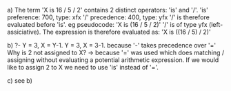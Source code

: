 a)
The term 'X is 16 / 5 / 2' contains 2 distinct operators: 'is' and '/'.
'is' preference: 700, type: xfx
'/' precedence: 400, type: yfx
'/' is therefore evaluated before 'is'.
eg pseudocode:
'X is (16 / 5 / 2)'
'/' is of type yfx (left-assiciative). The expression is therefore evaluated as:
'X is ((16 / 5) / 2)'

b)
?- Y = 3, X = Y-1.
Y = 3,
X = 3-1.
because '-' takes precedence over '='
Why is 2 not assigned to X? 
 -> because '=' was used which does matching / assigning without evaluating a potential arithmetic expression. If we would like to assign 2 to X we need to use 'is' instead of '='.

c)
see b)
